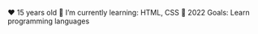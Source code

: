 ❤ 15 years old
🌱 I’m currently learning: HTML, CSS
🥅 2022 Goals: Learn programming languages

<!---
krzxa/krzxa is a ✨ special ✨ repository because its `README.md` (this file) appears on your GitHub profile.
You can click the Preview link to take a look at your changes.
--->
